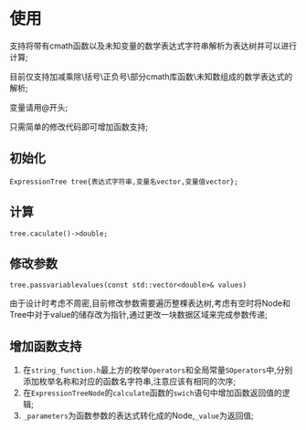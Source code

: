 # 使用

支持将带有cmath函数以及未知变量的数学表达式字符串解析为表达树并可以进行计算;

目前仅支持加减乘除\括号\正负号\部分cmath库函数\未知数组成的数学表达式的解析;

变量请用@开头;

只需简单的修改代码即可增加函数支持;

## 初始化

`ExpressionTree tree{表达式字符串,变量名vector,变量值vector};`

## 计算

`tree.caculate()->double;`

## 修改参数

`tree.passvariablevalues(const std::vector<double>& values)`

由于设计时考虑不周密,目前修改参数需要遍历整棵表达树,考虑有空时将Node和Tree中对于value的储存改为指针,通过更改一块数据区域来完成参数传递;

## 增加函数支持

1. 在`string_function.h`最上方的枚举`Operators`和全局常量`SOperators`中,分别添加枚举名称和对应的函数名字符串,注意应该有相同的次序;
2. 在`ExpressionTreeNode`的`calculate`函数的`swich`语句中增加函数返回值的逻辑;
3. `_parameters`为函数参数的表达式转化成的Node,`_value`为返回值;
